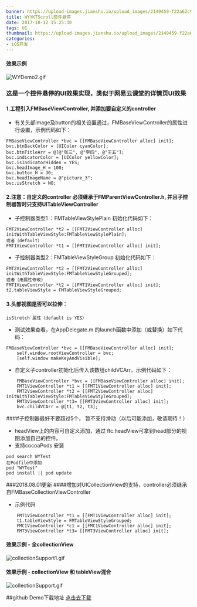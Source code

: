 ```yaml
---
banner: https://upload-images.jianshu.io/upload_images/2149459-f22a62c9363a0f2d.jpg?imageMogr2/auto-orient/strip|imageView2/2/w/1024/format/webp
title: WYYKTScroll控件悬停
date: 2017-10-12 15:25:30
tags: UI
thumbnail: https://upload-images.jianshu.io/upload_images/2149459-f22a62c9363a0f2d.jpg?imageMogr2/auto-orient/strip|imageView2/2/w/1024/format/webp
categories:
- iOS开发
---
```

#### 效果示例
![WYDemo2.gif](http://upload-images.jianshu.io/upload_images/2149459-53f2c26e6c7f08d7.gif?imageMogr2/auto-orient/strip)
### 这是一个控件悬停的UI效果实现，类似于网易云课堂的详情页UI效果

<!--more-->

#### 1.工程引入FMBaseViewController, 并添加要自定义的controller

* 有关头部image及button的相关设置通过，FMBaseViewController的属性进行设置，示例代码如下：
````
FMBaseViewController *bvc = [[FMBaseViewController alloc] init];
bvc.btnBackColor = [UIColor cyanColor];
bvc.btnTitleArr = @[@"张三", @"李四", @"王五"];
bvc.indicatorColor = [UIColor yellowColor];
bvc.isIndicatorHidden = YES;
bvc.headImage_H = 100;
bvc.button_H = 30;
bvc.headImageName = @"picture_3";
bvc.isStretch = NO;
````

#### 2.注意：自定义的controller 必须继承于FMParentViewController.h, 并且子控制器暂时只支持UITableViewController
* 子控制器类型1 ：FMTableViewStylePlain 初始化代码如下：
````
FMT2ViewController *t2 = [[FMT2ViewController alloc] initWithTableViewStyle:FMTableViewStylePlain];
或者（default）
FMT1ViewController *t1 = [[FMT1ViewController alloc] init];
````
* 子控制器类型2：FMTableViewStyleGroup 初始化代码如下：
````
FMT2ViewController *t2 = [[FMT2ViewController alloc] initWithTableViewStyle:FMTableViewStyleGrouped];
或者（用属性修改）
FMT1ViewController *t2 = [[FMT1ViewController alloc] init];
t2.tableViewStyle = FMTableViewStyleGrouped;
````
#### 3.头部视图是否可以拉伸：

 ````
isStretch 属性（default is YES）
 ````
* 测试效果查看，在AppDelegate.m 的launch函数中添加（或替换）如下代码：
````
FMBaseViewController *bvc = [[FMBaseViewController alloc] init];
    self.window.rootViewController = bvc;
    [self.window makeKeyAndVisible];
````
* 自定义子controller初始化后传入该数组childVCArr，示例代码如下：
````
    FMBaseViewController *bvc = [[FMBaseViewController alloc] init];
    FMT1ViewController *t1 = [[FMT1ViewController alloc] init];
    FMT2ViewController *t2 = [[FMT2ViewController alloc] initWithTableViewStyle:FMTableViewStyleGrouped];
    FMT3ViewController *t3= [[FMT3ViewController alloc] init];
    bvc.childVCArr = @[t1, t2, t3];
````
####子控制器最好不要超过5个， 暂不支持滑动（以后可能添加，敬请期待！）
* headView上的内容可自定义添加，通过 ftc.headView可拿到head部分的视图添加自己的控件。
* 支持cocoaPods 安装 
````
pod search WYTest
在Podfile中添加
pod "WYTest"
pod install || pod update
````
###2018.08.01更新
####增加对UICollectionView的支持，controller必须继承自FMBaseCollectionViewController

* 示例代码

````
    FMT1ViewController *t1 = [[FMT1ViewController alloc] init];
    t1.tableViewStyle = FMTableViewStyleGrouped;
    FMC1ViewController *c1 = [[FMC1ViewController alloc] init];
    FMT3ViewController *t3= [[FMT3ViewController alloc] init];
````

#### 效果示例 - 全collectionView
![collectionSupport1.gif](https://upload-images.jianshu.io/upload_images/2149459-81372f034ffad1fa.gif?imageMogr2/auto-orient/strip)

#### 效果示例 - collectionView 和 tableView混合
![collectionSupport.gif](https://upload-images.jianshu.io/upload_images/2149459-5e3a134d074774c1.gif?imageMogr2/auto-orient/strip)

##github Demo下载地址
[点击去下载](https://github.com/OSzhou/WYYKTScroll.git)
